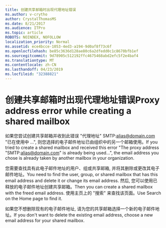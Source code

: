 ```yaml
---
title: 创建共享邮箱时出现代理地址错误
ms.author: v-crytho
author: CrystalThomasMS
ms.date: 8/21/2017
ms.audience: ITPro
ms.topic: article
ROBOTS: NOINDEX, NOFOLLOW
localization_priority: Normal
ms.assetid: ece4bcce-1053-4ed3-a194-9d0af8f73c6f
ms.openlocfilehash: be85c3636d128ae80c6a2dfedd0c1c8670bfb1ef
ms.sourcegitcommit: 9d78905c512192ffc4675468abd2efc5f2e4baf4
ms.translationtype: MT
ms.contentlocale: zh-CN
ms.lasthandoff: 04/23/2019
ms.locfileid: "32388821"
---
```

# <a name="proxy-address-error-while-creating-a-shared-mailbox"></a><span data-ttu-id="c6e00-102">创建共享邮箱时出现代理地址错误</span><span class="sxs-lookup"><span data-stu-id="c6e00-102">Proxy address error while creating a shared mailbox</span></span>

<span data-ttu-id="c6e00-103">如果您尝试创建共享邮箱并收到此错误 "代理地址" SMTP:alias@domain.com "已在使用中 ...", 则您选择的电子邮件地址已由组织中的另一个邮箱使用。</span><span class="sxs-lookup"><span data-stu-id="c6e00-103">If you tried to create a shared mailbox and received this error "The proxy address "SMTP:alias@domain.com" is already being used…", the email address you chose is already taken by another mailbox in your organization.</span></span>
  
<span data-ttu-id="c6e00-104">您需要查找具有此电子邮件地址的用户、组或共享邮箱, 并将其删除或更改其电子邮件地址。</span><span class="sxs-lookup"><span data-stu-id="c6e00-104">You need to find the user, group, or shared mailbox that has this email address and delete it or change its email address.</span></span> <span data-ttu-id="c6e00-105">然后, 您可以使用已释放的电子邮件地址创建共享邮箱。</span><span class="sxs-lookup"><span data-stu-id="c6e00-105">Then you can create a shared mailbox with the freed email address.</span></span> <span data-ttu-id="c6e00-106">使用主页上的 "搜索" 来查找该页面。</span><span class="sxs-lookup"><span data-stu-id="c6e00-106">Use Search on the Home page to find it.</span></span>
  
<span data-ttu-id="c6e00-107">如果您不想删除现有的电子邮件地址, 请为您的共享邮箱选择一个新的电子邮件地址。</span><span class="sxs-lookup"><span data-stu-id="c6e00-107">If you don't want to delete the existing email address, choose a new email address for your shared mailbox.</span></span>
  

